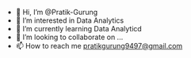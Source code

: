- 👋 Hi, I’m @Pratik-Gurung
- 👀 I’m interested in Data Analytics 
- 🌱 I’m currently learning Data Analyticd
- 💞️ I’m looking to collaborate on ...
- 📫 How to reach me pratikgurung9497@gmail.com

<!---
Pratik-Gurung/Pratik-Gurung is a ✨ special ✨ repository because its `README.md` (this file) appears on your GitHub profile.
You can click the Preview link to take a look at your changes.
--->
